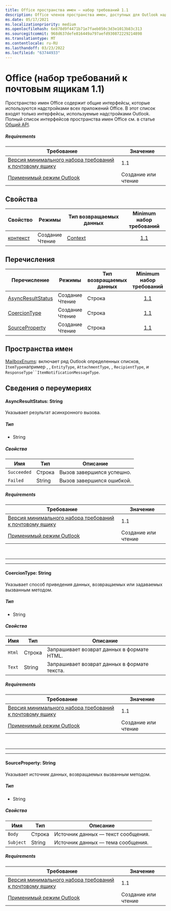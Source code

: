 ```yaml
---
title: Office пространства имен — набор требований 1.1
description: Office членов пространства имен, доступных для Outlook надстройки с помощью API почтовых ящиков, установленного 1.1.
ms.date: 05/17/2021
ms.localizationpriority: medium
ms.openlocfilehash: 6e878d9f4471b71e7faeb050c3d3e1013b83c313
ms.sourcegitcommit: 968d637defe816449a797aefd930872229214898
ms.translationtype: MT
ms.contentlocale: ru-RU
ms.lasthandoff: 03/23/2022
ms.locfileid: "63744933"
---
```

# <a name="office-mailbox-requirement-set-11"></a>Office (набор требований к почтовым ящикам 1.1)

Пространство имен Office содержит общие интерфейсы, которые используются надстройками всех приложений Office. В этот список входят только интерфейсы, используемые надстройками Outlook. Полный список интерфейсов пространства имен Office см. в статье [Общий API](/javascript/api/office?view=outlook-js-1.1&preserve-view=true).

##### <a name="requirements"></a>Requirements

|Требование| Значение|
|---|---|
|[Версия минимального набора требований к почтовому ящику](../../requirement-sets/outlook-api-requirement-sets.md)| 1.1|
|[Применимый режим Outlook](../../../outlook/outlook-add-ins-overview.md#extension-points)| Создание или чтение|

## <a name="properties"></a>Свойства

| Свойство | Режимы | Тип возвращаемых данных | Minimum<br>набор требований |
|---|---|---|:---:|
| [контекст](office.context.md) | Создание<br>Чтение | [Context](/javascript/api/office/office.context?view=outlook-js-1.1&preserve-view=true) | [1.1](../requirement-set-1.1/outlook-requirement-set-1.1.md) |

## <a name="enumerations"></a>Перечисления

| Перечисление | Режимы | Тип возвращаемых данных | Minimum<br>набор требований |
|---|---|---|:---:|
| [AsyncResultStatus](#asyncresultstatus-string) | Создание<br>Чтение | Строка | [1.1](../requirement-set-1.1/outlook-requirement-set-1.1.md) |
| [CoercionType](#coerciontype-string) | Создание<br>Чтение | Строка | [1.1](../requirement-set-1.1/outlook-requirement-set-1.1.md) |
| [SourceProperty](#sourceproperty-string) | Создание<br>Чтение | Строка | [1.1](../requirement-set-1.1/outlook-requirement-set-1.1.md) |

## <a name="namespaces"></a>Пространства имен

[MailboxEnums](/javascript/api/outlook/office.mailboxenums.attachmentcontentformat?view=outlook-js-1.1&preserve-view=true): включает ряд Outlook определенных списков, `ItemType`например , , `EntityType`, `AttachmentType`, , `RecipientType`, и `ResponseType``ItemNotificationMessageType`.

## <a name="enumeration-details"></a>Сведения о переумериях

#### <a name="asyncresultstatus-string"></a>AsyncResultStatus: String

Указывает результат асинхронного вызова.

##### <a name="type"></a>Тип

*   String

##### <a name="properties"></a>Свойства

|Имя| Тип| Описание|
|---|---|---|
|`Succeeded`| Строка|Вызов завершился успешно.|
|`Failed`| String|Вызов завершился ошибкой.|

##### <a name="requirements"></a>Requirements

|Требование| Значение|
|---|---|
|[Версия минимального набора требований к почтовому ящику](../../requirement-sets/outlook-api-requirement-sets.md)| 1.1|
|[Применимый режим Outlook](../../../outlook/outlook-add-ins-overview.md#extension-points)| Создание или чтение|

<br>

---
---

#### <a name="coerciontype-string"></a>CoercionType: String

Указывает способ приведения данных, возвращаемых или задаваемых вызванным методом.

##### <a name="type"></a>Тип

*   String

##### <a name="properties"></a>Свойства

|Имя| Тип| Описание|
|---|---|---|
|`Html`| Строка|Запрашивает возврат данных в формате HTML.|
|`Text`| String|Запрашивает возврат данных в формате текста.|

##### <a name="requirements"></a>Requirements

|Требование| Значение|
|---|---|
|[Версия минимального набора требований к почтовому ящику](../../requirement-sets/outlook-api-requirement-sets.md)| 1.1|
|[Применимый режим Outlook](../../../outlook/outlook-add-ins-overview.md#extension-points)| Создание или чтение|

<br>

---
---

#### <a name="sourceproperty-string"></a>SourceProperty: String

Указывает источник данных, возвращаемых вызванным методом.

##### <a name="type"></a>Тип

*   String

##### <a name="properties"></a>Свойства

|Имя| Тип| Описание|
|---|---|---|
|`Body`| Строка|Источник данных — текст сообщения.|
|`Subject`| String|Источник данных — тема сообщения.|

##### <a name="requirements"></a>Requirements

|Требование| Значение|
|---|---|
|[Версия минимального набора требований к почтовому ящику](../../requirement-sets/outlook-api-requirement-sets.md)| 1.1|
|[Применимый режим Outlook](../../../outlook/outlook-add-ins-overview.md#extension-points)| Создание или чтение|